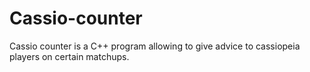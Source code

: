 # Cassio-counter
Cassio counter is a C++ program allowing to give advice to cassiopeia players on certain matchups.
